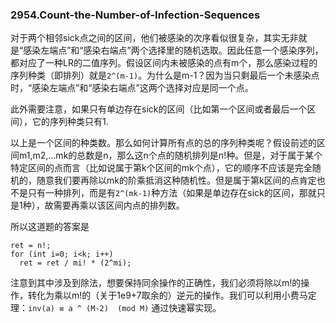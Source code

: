 ### 2954.Count-the-Number-of-Infection-Sequences

对于两个相邻sick点之间的区间，他们被感染的次序看似很复杂，其实无非就是“感染左端点”和“感染右端点”两个选择里的随机选取。因此任意一个感染序列，都对应了一种LR的二值序列。假设区间内未被感染的点有m个，那么感染过程的序列种类（即排列）就是`2^(m-1)`。为什么是m-1？因为当只剩最后一个未感染点时，“感染左端点”和“感染右端点”这两个选择对应是同一个点。

此外需要注意，如果只有单边存在sick的区间（比如第一个区间或者最后一个区间），它的序列种类只有1.

以上是一个区间的种类数。那么如何计算所有点的总的序列种类呢？假设前述的区间m1,m2,...mk的总数是n，那么这n个点的随机排列是n!种。但是，对于属于某个特定区间的点而言（比如说属于第k个区间的mk个点），它的顺序不应该是完全随机的，随意我们要再除以mk的阶乘抵消这种随机性。但是属于第k区间的点肯定也不是只有一种排列，而是有`2^(mk-1)`种方法（如果是单边存在sick的区间，那就只是1种），故需要再乘以该区间内点的排列数。

所以这道题的答案是
```
ret = n!;
for (int i=0; i<k; i++)
  ret = ret / mi! * (2^mi);
```
注意到其中涉及到除法，想要保持同余操作的正确性，我们必须将除以m!的操作，转化为乘以m!的（关于1e9+7取余的）逆元的操作。我们可以利用小费马定理：`inv(a) ≡ a ^ (M-2)  (mod M)` 通过快速幂实现。
